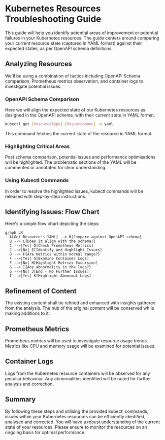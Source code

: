 # Kubernetes Resources Troubleshooting Guide

This guide will help you identify potential areas of improvement or potential failures in your Kubernetes resources. The guide centers around comparing your current resource state (captured in YAML format) against their expected states, as per OpenAPI schema definitions. 

## Analyzing Resources

We'll be using a combination of tactics including OpenAPI Schema comparison, Prometheus metrics observation, and container logs to investigate potential issues.

### OpenAPI Schema Comparison
Here we will align the expected state of our Kubernetes resources as designed in the OpenAPI schema, with their current state in YAML format.

```bash
kubectl get [ResourceType] [ResourceName] -o yaml
```
This command fetches the current state of the resource in YAML format.

### Highlighting Critical Areas
Post schema comparison, potential issues and performance optimisations will be highlighted. The problematic sections of the YAML will be commented or annotated for clear understanding.

### Using Kubectl Commands
In order to resolve the highlighted issues, kubectl commands will be released with step-by-step instructions.

## Identifying Issues: Flow Chart

Here's a simple flow chart depicting the steps:

```mermaid
graph LR
  A[Get Resource's YAML] --> B[Compare against OpenAPI schema]
  B --> C{Does it align with the schema?}
  C -->|Yes| D[Check Prometheus Metrics]
  C -->|No| E[Identify and Highlight Issues]
  D --> F{Are metrics within normal range?}
  F -->|Yes| G[Examine Container Logs]
  F -->|No| H[Highlight Metrics Excursion]
  G --> I{Any abnormality in the logs?}
  G -->|No| J[End - No Further Issues]
  I -->|Yes| K[Highlight Abnormal Logs]
```

## Refinement of Content

The existing content shall be refined and enhanced with insights gathered from the analysis. The nub of the original content will be conserved while making additions to it.

## Prometheus Metrics

Prometheus metrics will be used to investigate resource usage trends. Metrics like CPU and memory usage will be examined for potential issues.

## Container Logs

Logs from the Kubernetes resource containers will be observed for any peculiar behaviour. Any abnormalities identified will be noted for further analysis and correction.

## Summary

By following these steps and utilising the provided kubectl commands, issues within your Kubernetes resources can be efficiently identified, analysed and corrected. You will have a robust understanding of the current state of your resources. Please ensure to monitor the resources on an ongoing basis for optimal performance.